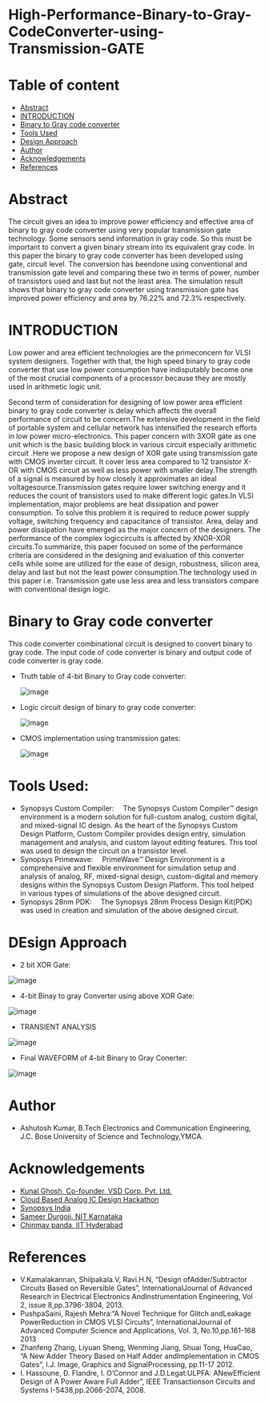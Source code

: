 # High-Performance-Binary-to-Gray-CodeConverter-using-Transmission-GATE
# Table of content
- [Abstract]()
- [INTRODUCTION]()
- [Binary to Gray code converter]()
- [Tools Used]()
- [Design Approach]()
- [Author]()
- [Acknowledgements]()
- [References]()
# Abstract
The circuit gives an idea to improve power efficiency and effective area of binary to gray code converter using very popular transmission gate technology. Some sensors send information in gray code. So this must be important to convert a given binary stream into its equivalent gray code. In this paper the binary to gray code converter has been developed using gate, circuit level. The conversion has beendone using conventional and transmission gate level and comparing these two in terms of power, number of transistors used and last but not the least area. The simulation result shows that binary to gray code converter using transmission gate has improved power efficiency and area by 76.22% and 72.3% respectively.
# INTRODUCTION
Low power and area efficient technologies are the primeconcern for VLSI system designers. Together with that, the high speed binary to gray code converter that use low power consumption have indisputably become one of the most crucial components of a processor because they are mostly used in arithmetic logic unit.

Second term of consideration for designing of low power area efficient binary to gray code converter is delay which affects the overall performance of circuit to be concern.The extensive development in the field of portable system and cellular network has intensified the research efforts in low power micro-electronics. This paper concern with 3XOR gate as one unit which is the basic building block in various circuit especially arithmetic circuit .Here we propose a new design of XOR gate using transmission gate with CMOS inverter circuit. It cover less area compared to 12 transistor X-OR with CMOS circuit as well as less power with smaller delay.The strength of a signal is measured by how closely it approximates an ideal voltagesource.Transmission gates require lower switching energy and it reduces the count of transistors used to make different logic gates.In VLSI implementation, major problems are heat dissipation and power consumption. To solve this problem it is required to reduce power supply voltage, switching frequency and capacitance of transistor. Area, delay and power dissipation have emerged as the major concern of the designers. The performance of the complex logiccircuits is affected by XNOR-XOR circuits.To summarize, this paper focused on some of the performance criteria are considered in the designing and evaluation of this converter cells while some are utilized for the ease of design, robustness, silicon area, delay and last but not the least power consumption.The technology used in this paper i.e. Transmission gate use less area and less transistors compare with conventional design logic.
# Binary to Gray code converter
This code converter combinational circuit is designed to convert binary to gray code. The input code of code converter is binary and output code of code converter is gray code.

- Truth table of 4-bit Binary to Gray code converter:
  
  ![image](https://user-images.githubusercontent.com/100506744/156110599-81adddac-7166-4304-bfbe-089dfbf0ca1a.png)

- Logic circuit design of binary to gray code converter:

  ![image](https://user-images.githubusercontent.com/100506744/156110733-a0a9c00c-3928-4e84-ae7b-4d47ba2fb7c6.png)

- CMOS implementation using transmission gates:
 
   ![image](https://user-images.githubusercontent.com/100506744/156111650-180ad7ce-bf1f-47b6-8364-524a4fe15e67.png)

# Tools Used:
- Synopsys Custom Compiler:  The Synopsys Custom Compiler™ design environment is a modern solution for full-custom analog, custom digital, and mixed-signal IC design. As the heart of the Synopsys Custom Design Platform, Custom Compiler provides design entry, simulation management and analysis, and custom layout editing features. This tool was used to design the circuit on a transistor level.
- Synopsys Primewave:  PrimeWave™ Design Environment is a comprehensive and flexible environment for simulation setup and analysis of analog, RF, mixed-signal design, custom-digital and memory designs within the Synopsys Custom Design Platform. This tool helped in various types of simulations of the above designed circuit.
- Synopsys 28nm PDK:  The Synopsys 28nm Process Design Kit(PDK) was used in creation and simulation of the above designed circuit.
# DEsign Approach

- 2 bit XOR Gate:

![image](https://user-images.githubusercontent.com/100506744/156144062-8af176b9-a8dd-4e3a-b934-4a0dc3edf518.png)
  
- 4-bit Binay to gray Converter using above XOR Gate:

![image](https://user-images.githubusercontent.com/100506744/156144235-49ff4f7e-902d-4ded-8b98-92fc795847f1.png)

- TRANSIENT ANALYSIS
 
 ![image](https://user-images.githubusercontent.com/100506744/156144362-a049877e-b0e3-426c-83a3-aa8d522329fa.png)

- Final WAVEFORM of 4-bit Binary to Gray Conerter:
 
 ![image](https://user-images.githubusercontent.com/100506744/156145083-825ca648-be90-4887-8af5-6f126ad5867d.png)

 # Author
- Ashutosh Kumar, B.Tech Electronics and Communication Engineering, J.C. Bose University of Science and Technology,YMCA.
# Acknowledgements
- [Kunal Ghosh, Co-founder, VSD Corp. Pvt. Ltd.](https://www.iith.ac.in/events/2022/02/15/Cloud-Based-Analog-IC-Design-Hackathon/)
- [Cloud Based Analog IC Design Hackathon](https://www.iith.ac.in/events/2022/02/15/Cloud-Based-Analog-IC-Design-Hackathon/')
- [Synopsys India](https://www.iith.ac.in/events/2022/02/15/Cloud-Based-Analog-IC-Design-Hackathon/')
- [Sameer Durgoji, NIT Karnataka](https://www.iith.ac.in/events/2022/02/15/Cloud-Based-Analog-IC-Design-Hackathon/')
- [Chinmay panda, IIT Hyderabad](https://www.iith.ac.in/events/2022/02/15/Cloud-Based-Analog-IC-Design-Hackathon/')
# References
- V.Kamalakannan, Shilpakala.V, Ravi.H.N, “Design ofAdder/Subtractor Circuits Based on Reversible Gates”, InternationalJournal of Advanced Research in Electrical Electronics AndInstrumentation Engineering, Vol 2, issue 8,pp.3796-3804, 2013.
- PushpaSaini, Rajesh Mehra:“A Novel Technique for Glitch andLeakage PowerReduction in CMOS VLSI Circuits”, InternationalJournal of Advanced Computer Science and Applications, Vol. 3, No.10,pp.161-168 2013
- Zhanfeng Zhang, Liyuan Sheng, Wenming Jiang, Shuai Tong, HuaCao, “A New Adder Theory Based on Half Adder andImplementation in CMOS Gates”, I.J. Image, Graphics and SignalProcessing, pp.11-17 2012.
- I. Hassoune, D. Flandre, I. O’Connor and J.D.Legat:ULPFA: ANewEfficient Design of A Power Aware Full Adder”, IEEE Transactionson Circuits and Systems I-5438,pp.2066-2074, 2008.
